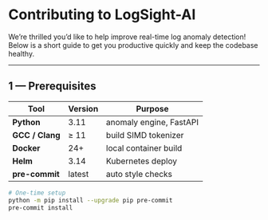 # Contributing to LogSight-AI

We’re thrilled you’d like to help improve real-time log anomaly detection!  
Below is a short guide to get you productive quickly and keep the codebase healthy.

---

## 1 — Prerequisites

| Tool | Version | Purpose |
|------|---------|---------|
| **Python** | 3.11 | anomaly engine, FastAPI |
| **GCC / Clang** | ≥ 11 | build SIMD tokenizer |
| **Docker** | 24+ | local container build |
| **Helm** | 3.14 | Kubernetes deploy |
| **pre-commit** | latest | auto style checks |

```bash
# One-time setup
python -m pip install --upgrade pip pre-commit
pre-commit install
